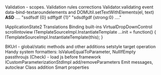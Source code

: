 

Validation - scopes.
Validation rules corrections
Validator.validating event
data-bind-textaroundelements and DOMUtil.setTextWithElements(el, text)
    <span data-bind-textaroundelements="...">  <strong>ASD</strong> ....</span>
    "ssdfsdf {0} sdffgdf {1}"
    "sdsdfgdf {strong:0} ...."

IApplicationState2
Translations
Binding built-ins
VirtualDropDownControl scrollintoview
ITemplateSourceImpl.InstantiateTemplate
    ...init = function() {
        ITemplateSourceImpl.InstantiateTemplate(this);
    }

BKUrl - global/static methods and other additions
setstyle target operation
Handy system formatters: IsValueEqualToParameter, NullIfEmpty
passthroujs (Check) - load js before framework
ICustomParameterizationStdImpl add/removeParameters
Emit messages, autoclear
Class addition
Smart properties